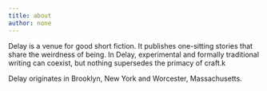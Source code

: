 ```yaml
---
title: about
author: none
---
```


<span class="ital">Delay</span> is a venue for good short fiction. It publishes one-sitting stories that share the weirdness of being. In <span class="ital">Delay</span>, experimental and formally traditional writing can coexist, but nothing supersedes the primacy of craft.k

<span class="ital">Delay</span> originates in Brooklyn, New York and Worcester, Massachusetts.
